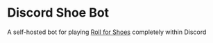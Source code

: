 # Discord Shoe Bot

A self-hosted bot for playing [Roll for Shoes](https://rollforshoes.com) completely within Discord
